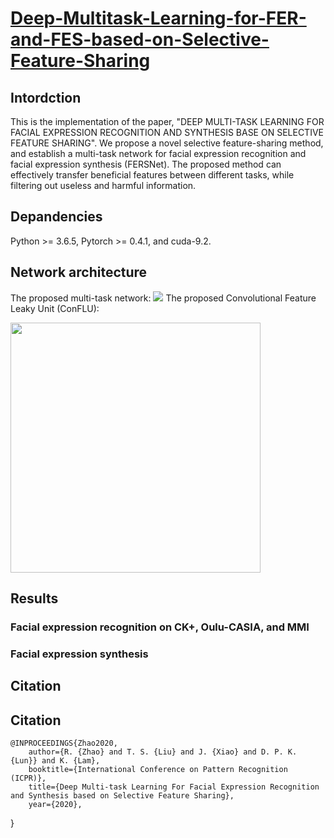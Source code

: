 # [Deep-Multitask-Learning-for-FER-and-FES-based-on-Selective-Feature-Sharing](https://github.com/RickZ1010/Multitask-Learning-in-Facial-Expression-Analysis-FET-plus-FER)

## Intordction
This is the implementation of the paper, "DEEP MULTI-TASK LEARNING FOR FACIAL EXPRESSION RECOGNITION AND SYNTHESIS BASE ON SELECTIVE FEATURE SHARING". We propose a novel selective feature-sharing method, and establish a multi-task network for facial expression recognition and facial expression synthesis (FERSNet). The proposed method can effectively transfer beneficial features between different tasks, while filtering out useless and harmful information.

## Depandencies
Python >= 3.6.5, Pytorch >= 0.4.1, and cuda-9.2.

## Network architecture
The proposed multi-task network:
![](https://github.com/RickZ1010/Deep-Multitask-Learning-For-Facial-Expression-Analysis-FER-plus-FES/blob/master/figs/fig1.png?raw=true)
The proposed Convolutional Feature Leaky Unit (ConFLU):
<div align=left><img width="400" src="https://github.com/RickZ1010/Deep-Multitask-Learning-For-Facial-Expression-Analysis-FER-plus-FES/blob/master/figs/fig2.png?raw=true"/></div>

## Results
### Facial expression recognition on CK+, Oulu-CASIA, and MMI


### Facial expression synthesis

## Citation
## Citation

    @INPROCEEDINGS{Zhao2020, 
        author={R. {Zhao} and T. S. {Liu} and J. {Xiao} and D. P. K. {Lun}} and K. {Lam}, 
        booktitle={International Conference on Pattern Recognition (ICPR)}, 
        title={Deep Multi-task Learning For Facial Expression Recognition and Synthesis based on Selective Feature Sharing}, 
        year={2020}, 
}
